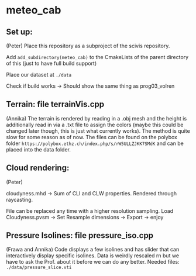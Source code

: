 # meteo_cab


## Set up:
(Peter)
Place this repository as a subproject of the scivis repository.

Add ```add_subdirectory(meteo_cab)``` to the CmakeLists of the parent directory of this 
(just to have full build support)

Place our dataset at ```./data```

Check if build works -> Should show the same thing as prog03_volren

## Terrain: file terrainVis.cpp
(Annika)
The terrain is rendered by reading in a .obj mesh and the height is additionally read in via a .txt file to assign the colors (maybe this could be changed later though, this is just what currently works). The method is quite slow for some reason as of now.
The files can be found on the polybox folder ```https://polybox.ethz.ch/index.php/s/rW5ULLZJKK7SMdK``` and can be placed into the data folder.


## Cloud rendering:
(Peter)

cloudyness.mhd -> Sum of CLI and CLW properties. Rendered through raycasting.

File can be replaced any time with a higher resolution sampling.
Load Cloudyness.pvsm -> Set Resample dimensions -> Export -> enjoy

## Pressure Isolines: file pressure_iso.cpp
(Frawa and Annika)
Code displays a few isolines and has slider that can interactively display specific isolines. Data is weirdly rescaled rn but we have to ask the Prof. about it before we can do any better.
Needed files: ```./data/pressure_slice.vti```